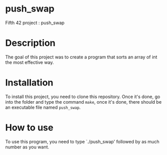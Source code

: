 # push_swap
Fifth 42 project : push_swap

# Description
The goal of this project was to create a program that sorts an array of int the most effective way.

# Installation
To install this project, you need to clone this repository. Once it's done, go into the folder and type the command `make`, once it's done, there should be an executable file named `push_swap`.

# How to use
To use this program, you need to type `./push_swap' followed by as much number as you want.
